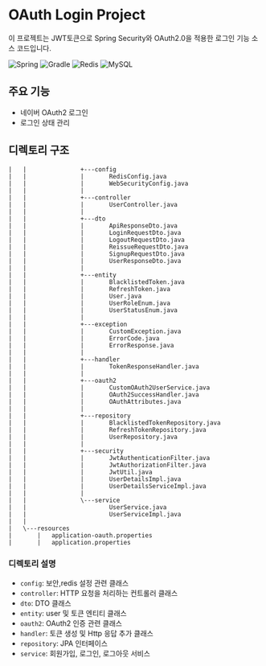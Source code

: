 # OAuth Login Project

이 프로젝트는 JWT토큰으로 Spring Security와 OAuth2.0을 적용한 로그인 기능 소스 코드입니다.

![Spring](https://img.shields.io/badge/Spring_Boot-F2F4F9?style=for-the-badge&logo=spring-boot)
![Gradle](https://img.shields.io/badge/Gradle-02303A.svg?style=for-the-badge&logo=Gradle&logoColor=white)
![Redis](https://img.shields.io/badge/redis-%23DD0031.svg?style=for-the-badge&logo=redis&logoColor=white)
![MySQL](https://img.shields.io/badge/mysql-%2300f.svg?style=for-the-badge&logo=mysql&logoColor=white)


## 주요 기능

- 네이버 OAuth2 로그인
- 로그인 상태 관리


## 디렉토리 구조

```
|   |               +---config
|   |               |       RedisConfig.java
|   |               |       WebSecurityConfig.java
|   |               |
|   |               +---controller
|   |               |       UserController.java
|   |               |
|   |               +---dto
|   |               |       ApiResponseDto.java
|   |               |       LoginRequestDto.java
|   |               |       LogoutRequestDto.java
|   |               |       ReissueRequestDto.java
|   |               |       SignupRequestDto.java
|   |               |       UserResponseDto.java
|   |               |
|   |               +---entity
|   |               |       BlacklistedToken.java
|   |               |       RefreshToken.java
|   |               |       User.java
|   |               |       UserRoleEnum.java
|   |               |       UserStatusEnum.java
|   |               |
|   |               +---exception
|   |               |       CustomException.java
|   |               |       ErrorCode.java
|   |               |       ErrorResponse.java
|   |               |
|   |               +---handler
|   |               |       TokenResponseHandler.java
|   |               |
|   |               +---oauth2
|   |               |       CustomOAuth2UserService.java
|   |               |       OAuth2SuccessHandler.java
|   |               |       OAuthAttributes.java
|   |               |
|   |               +---repository
|   |               |       BlacklistedTokenRepository.java
|   |               |       RefreshTokenRepository.java
|   |               |       UserRepository.java
|   |               |
|   |               +---security
|   |               |       JwtAuthenticationFilter.java
|   |               |       JwtAuthorizationFilter.java
|   |               |       JwtUtil.java
|   |               |       UserDetailsImpl.java
|   |               |       UserDetailsServiceImpl.java
|   |               |
|   |               \---service
|   |                       UserService.java
|   |                       UserServiceImpl.java
|   |
|   \---resources
|       |   application-oauth.properties
|       |   application.properties
```

### 디렉토리 설명

- `config`: 보안,redis 설정 관련 클래스
- `controller`: HTTP 요청을 처리하는 컨트롤러 클래스
- `dto`: DTO 클래스
- `entity`: user 및 토큰 엔티티 클래스
- `oauth2`: OAuth2 인증 관련 클래스
- `handler`: 토큰 생성 및 Http 응답 추가 클래스
- `repository`: JPA 인터페이스
- `service`: 회원가입, 로그인, 로그아웃 서비스 